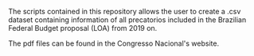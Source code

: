 The scripts contained in this repository allows the user to create a .csv dataset containing information of all precatorios included in the Brazilian Federal Budget proposal (LOA) from 2019 on.

The pdf files can be found in the Congresso Nacional's website.

